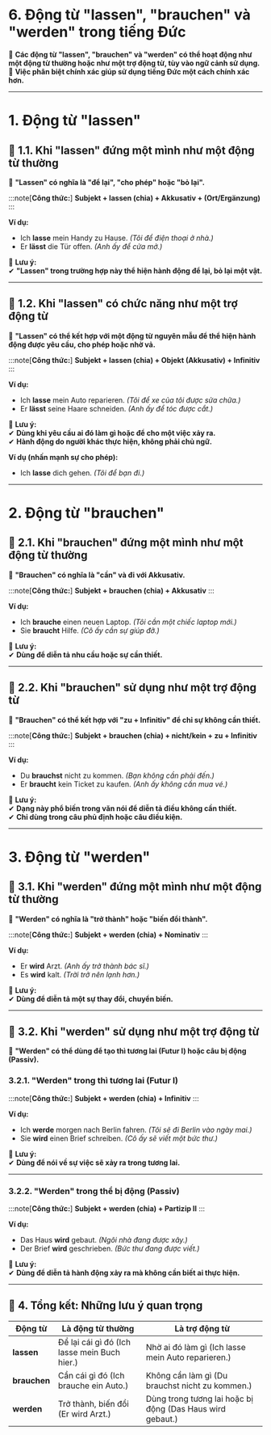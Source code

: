 # **6. Động từ "lassen", "brauchen" và "werden" trong tiếng Đức**

📌 **Các động từ "lassen", "brauchen" và "werden" có thể hoạt động như một động từ thường hoặc như một trợ động từ, tùy vào ngữ cảnh sử dụng.**  
📌 **Việc phân biệt chính xác giúp sử dụng tiếng Đức một cách chính xác hơn.**

---

# **1. Động từ "lassen"**

## **🔹 1.1. Khi "lassen" đứng một mình như một động từ thường**

📌 **"Lassen" có nghĩa là "để lại", "cho phép" hoặc "bỏ lại".**

:::note[**Công thức:**]
**Subjekt + lassen (chia) + Akkusativ + (Ort/Ergänzung)**
:::

**Ví dụ:**

- Ich **lasse** mein Handy zu Hause. _(Tôi để điện thoại ở nhà.)_
- Er **lässt** die Tür offen. _(Anh ấy để cửa mở.)_

📌 **Lưu ý:**  
✔ **"Lassen" trong trường hợp này thể hiện hành động để lại, bỏ lại một vật.**

---

## **🔹 1.2. Khi "lassen" có chức năng như một trợ động từ**

📌 **"Lassen" có thể kết hợp với một động từ nguyên mẫu để thể hiện hành động được yêu cầu, cho phép hoặc nhờ vả.**

:::note[**Công thức:**]
**Subjekt + lassen (chia) + Objekt (Akkusativ) + Infinitiv**
:::

**Ví dụ:**

- Ich **lasse** mein Auto reparieren. _(Tôi để xe của tôi được sửa chữa.)_
- Er **lässt** seine Haare schneiden. _(Anh ấy để tóc được cắt.)_

📌 **Lưu ý:**  
✔ **Dùng khi yêu cầu ai đó làm gì hoặc để cho một việc xảy ra.**  
✔ **Hành động do người khác thực hiện, không phải chủ ngữ.**

**Ví dụ (nhấn mạnh sự cho phép):**

- Ich **lasse** dich gehen. _(Tôi để bạn đi.)_

---

# **2. Động từ "brauchen"**

## **🔹 2.1. Khi "brauchen" đứng một mình như một động từ thường**

📌 **"Brauchen" có nghĩa là "cần" và đi với Akkusativ.**

:::note[**Công thức:**]
**Subjekt + brauchen (chia) + Akkusativ**
:::

**Ví dụ:**

- Ich **brauche** einen neuen Laptop. _(Tôi cần một chiếc laptop mới.)_
- Sie **braucht** Hilfe. _(Cô ấy cần sự giúp đỡ.)_

📌 **Lưu ý:**  
✔ **Dùng để diễn tả nhu cầu hoặc sự cần thiết.**

---

## **🔹 2.2. Khi "brauchen" sử dụng như một trợ động từ**

📌 **"Brauchen" có thể kết hợp với "zu + Infinitiv" để chỉ sự không cần thiết.**

:::note[**Công thức:**]
**Subjekt + brauchen (chia) + nicht/kein + zu + Infinitiv**
:::

**Ví dụ:**

- Du **brauchst** nicht zu kommen. _(Bạn không cần phải đến.)_
- Er **braucht** kein Ticket zu kaufen. _(Anh ấy không cần mua vé.)_

📌 **Lưu ý:**  
✔ **Dạng này phổ biến trong văn nói để diễn tả điều không cần thiết.**  
✔ **Chỉ dùng trong câu phủ định hoặc câu điều kiện.**

---

# **3. Động từ "werden"**

## **🔹 3.1. Khi "werden" đứng một mình như một động từ thường**

📌 **"Werden" có nghĩa là "trở thành" hoặc "biến đổi thành".**

:::note[**Công thức:**]
**Subjekt + werden (chia) + Nominativ**
:::

**Ví dụ:**

- Er **wird** Arzt. _(Anh ấy trở thành bác sĩ.)_
- Es **wird** kalt. _(Trời trở nên lạnh hơn.)_

📌 **Lưu ý:**  
✔ **Dùng để diễn tả một sự thay đổi, chuyển biến.**

---

## **🔹 3.2. Khi "werden" sử dụng như một trợ động từ**

📌 **"Werden" có thể dùng để tạo thì tương lai (Futur I) hoặc câu bị động (Passiv).**

### **3.2.1. "Werden" trong thì tương lai (Futur I)**

:::note[**Công thức:**]
**Subjekt + werden (chia) + Infinitiv**
:::

**Ví dụ:**

- Ich **werde** morgen nach Berlin fahren. _(Tôi sẽ đi Berlin vào ngày mai.)_
- Sie **wird** einen Brief schreiben. _(Cô ấy sẽ viết một bức thư.)_

📌 **Lưu ý:**  
✔ **Dùng để nói về sự việc sẽ xảy ra trong tương lai.**

---

### **3.2.2. "Werden" trong thể bị động (Passiv)**

:::note[**Công thức:**]
**Subjekt + werden (chia) + Partizip II**
:::

**Ví dụ:**

- Das Haus **wird** gebaut. _(Ngôi nhà đang được xây.)_
- Der Brief **wird** geschrieben. _(Bức thư đang được viết.)_

📌 **Lưu ý:**  
✔ **Dùng để diễn tả hành động xảy ra mà không cần biết ai thực hiện.**

---

## **🎯 4. Tổng kết: Những lưu ý quan trọng**

| **Động từ**  | **Là động từ thường**                        | **Là trợ động từ**                                        |
| ------------ | -------------------------------------------- | --------------------------------------------------------- |
| **lassen**   | Để lại cái gì đó (Ich lasse mein Buch hier.) | Nhờ ai đó làm gì (Ich lasse mein Auto reparieren.)        |
| **brauchen** | Cần cái gì đó (Ich brauche ein Auto.)        | Không cần làm gì (Du brauchst nicht zu kommen.)           |
| **werden**   | Trở thành, biến đổi (Er wird Arzt.)          | Dùng trong tương lai hoặc bị động (Das Haus wird gebaut.) |